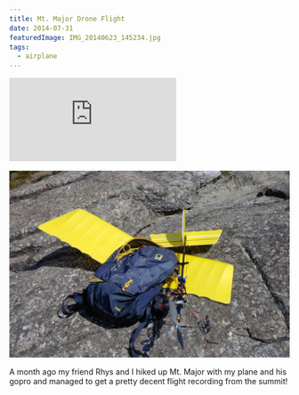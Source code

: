 ```yaml
---
title: Mt. Major Drone Flight
date: 2014-07-31
featuredImage: IMG_20140623_145234.jpg
tags:
  - airplane
---
```


<iframe src="http://www.youtube.com/embed/Ak_TNK0fq_M" frameborder="0" allowfullscreen></iframe>

![](IMG_20140623_145234.jpg)

A month ago my friend Rhys and I hiked up Mt. Major with my plane and his gopro and managed to get a pretty decent flight recording from the summit!
